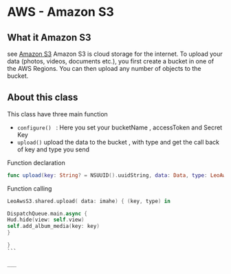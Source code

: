 #  AWS - Amazon S3

## What it Amazon S3
see [Amazon S3](https://en.wikipedia.org/wiki/Markdown)
Amazon S3 is cloud storage for the internet. To upload your data (photos, videos, documents etc.), you first create a bucket in one of the AWS Regions. You can then upload any number of objects to the bucket.


##  About this class 

This class have  three main function 

-  `configure() ` : Here  you set your bucketName , accessToken and Secret Key 
-  ` upload() `    upload  the data to the bucket  , with type  and get  the call back of key and type you send  

Function declaration 
```swift
func upload(key: String? = NSUUID().uuidString, data: Data, type: LeoAwsS3.TypeFile? = .image, callbackKey: ((String, LeoAwsS3.TypeFile) -> ())? = nil)

```

Function  calling 
````swift
LeoAwsS3.shared.upload( data: imahe) { (key, type) in

DispatchQueue.main.async {
Hud.hide(view: self.view)
self.add_album_media(key: key)
}

}
```

___

